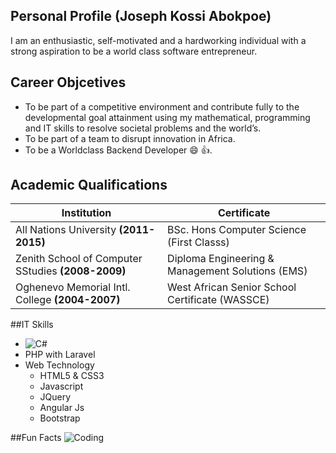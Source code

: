 ## Personal Profile (Joseph Kossi Abokpoe)
I am an enthusiastic, self-motivated and a hardworking individual with a strong aspiration to be a world class software entrepreneur.

## Career Objcetives
* To be part of a competitive environment and contribute fully to the developmental goal attainment using my mathematical, programming and IT skills to resolve societal problems and the world’s.
* To be part of a team to disrupt innovation in Africa.
* To be a Worldclass Backend Developer :smile: :+1:.

## Academic Qualifications
Institution | Certificate
----------- | -----------
All Nations University **(2011-2015)** | BSc. Hons Computer Science (First Classs)
Zenith School of Computer SStudies **(2008-2009)** | Diploma Engineering & Management Solutions (EMS)
Oghenevo Memorial Intl. College **(2004-2007)** | West African Senior School Certificate (WASSCE)

##IT Skills
* ![C#](https://en.wikipedia.org/wiki/C_Sharp_(programming_language))
* PHP with Laravel
* Web Technology
   * HTML5 & CSS3
   * Javascript
   * JQuery
   * Angular Js
   * Bootstrap

##Fun Facts
![Coding](https://s-media-cache-ak0.pinimg.com/736x/a7/8b/38/a78b383ad23b2e299930215d6a7093c6.jpg)
